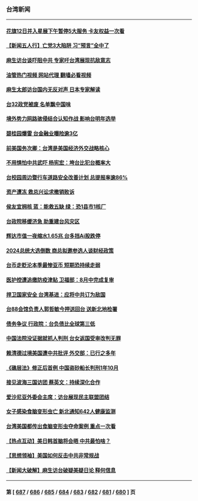 ### 台湾新闻
---
#### [花旗12日并入星展下午暂停5大服务 卡友权益一次看](../../pages/ncid1349361/n14052182.md?08112045) 
#### [【新闻五人行】亡党3大陷阱 习“预言”全中了](../../pages/ncid1349361/n14051887.md?08112045) 
#### [麻生访台谈吓阻中共 专家吁台湾展现抗敌意志](../../pages/ncid1349361/n14051645.md?08112045) 
#### [油管热门视频 网站代理 翻墙必看视频](http://138.2.39.72:81/youtube.html?epic-marker?08112045)
#### [麻生太郎访台国内无反对声 日本专家解读](../../pages/ncid1349361/n14051788.md?08112045) 
#### [台32政党被废 名单飘中国味](../../pages/ncid1349361/n14051700.md?08112045) 
#### [境外势力网路骇侵结合认知作战 影响台明年选举](../../pages/ncid1349361/n14051716.md?08112045) 
#### [碧桂园爆雷 台金融业曝险逾3亿](../../pages/ncid1349361/n14051695.md?08112045) 
#### [前美国务次卿：台湾是美国经济外交战略核心](../../pages/ncid1349361/n14051697.md?08112045) 
#### [不用惧怕中共武吓 杨宪宏：垮台比犯台概率大](../../pages/ncid1349361/n14051669.md?08112045) 
#### [台校园周边暨行车道路安全改善计划 总提报率逾86%](../../pages/ncid1349361/n14051683.md?08112045) 
#### [资产遭冻 救总兴讼求撤销败诉](../../pages/ncid1349361/n14051679.md?08112045) 
#### [侯友宜拥核 蓝：能救五缺 绿：恐1县市1核厂](../../pages/ncid1349361/n14051675.md?08112045) 
#### [台政院移缓济急 助重建台风灾区](../../pages/ncid1349361/n14051671.md?08112045) 
#### [辉达市值一夜缩水1.65兆 台多挡Ai股跌停](../../pages/ncid1349361/n14051660.md?08112045) 
#### [2024总统大选倒数 商总拟邀参选人谈财经政策](../../pages/ncid1349361/n14051658.md?08112045) 
#### [台币走贬沦本季最惨亚币 短期恐持续走弱](../../pages/ncid1349361/n14051656.md?08112045) 
#### [医护控遭追缴防疫津贴 卫福部：8月中完成复审](../../pages/ncid1349361/n14051642.md?08112045) 
#### [捍卫国家安全 台湾基进：应将中共订为敌国](../../pages/ncid1349361/n14051625.md?08112045) 
#### [台88会馆负责人郭哲敏今押送回台 送新北地检署](../../pages/ncid1349361/n14051602.md?08112045) 
#### [债务争议 行政院：台负债比全球第三低](../../pages/ncid1349361/n14051600.md?08112045) 
#### [中国法院没证据就抓人判刑 台女返国受审改判无罪](../../pages/ncid1349361/n14051589.md?08112045) 
#### [赖清德过境美国遭中共批评 外交部：已行之多年](../../pages/ncid1349361/n14051545.md?08112045) 
#### [《礁层法》修正后首例 中国盗砂船长判刑1年10月](../../pages/ncid1349361/n14051582.md?08112045) 
#### [接见波海三国访团 蔡英文：持续深化合作](../../pages/ncid1349361/n14051569.md?08112045) 
#### [爱沙尼亚外委会主席：访台展现民主联盟团结](../../pages/ncid1349361/n14051567.md?08112045) 
#### [女子感染食脑变形虫亡 新北通知642人健康监测](../../pages/ncid1349361/n14051510.md?08112045) 
#### [台湾美国都传出食脑变形虫夺命案例 重点一次看](../../pages/ncid1349361/n14051464.md?08112045) 
#### [【热点互动】美日韩首脑将会晤 中共最怕啥？](../../pages/ncid1349361/n14051185.md?08112045) 
#### [【思想领袖】美国如何反击中共非常规战](../../pages/ncid1349361/n14045305.md?08112045) 
#### [【新闻大破解】麻生访台破疑美疑日论 释何信息](../../pages/ncid1349361/n14050988.md?08112045) 

---
#### 第 [ [687](./687.md?08112045) / [686](./686.md?08112045) / [685](./685.md?08112045) / [684](./684.md?08112045) / [683](./683.md?08112045) / [682](./682.md?08112045) / [681](./681.md?08112045) / [680](./680.md?08112045) ] 页
